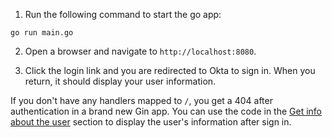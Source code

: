 1. Run the following command to start the go app:

```shell
go run main.go
```

2. Open a browser and navigate to `http://localhost:8080`.

3. Click the login link and you are redirected to Okta to sign in. When you return, it should display your user information.

If you don't have any handlers mapped to `/`, you get a 404 after authentication in a brand new Gin app. You can use the code in the [Get info about the user](#get-info-about-the-user) section to display the user's information after sign in.
